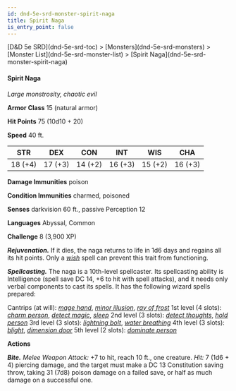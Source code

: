 ```yaml
---
id: dnd-5e-srd-monster-spirit-naga
title: Spirit Naga
is_entry_point: false
---
```


<breadcrumb>
[D&D 5e SRD](dnd-5e-srd-toc) >  [Monsters](dnd-5e-srd-monsters) > [Monster List](dnd-5e-srd-monster-list) > [Spirit Naga](dnd-5e-srd-monster-spirit-naga)
</breadcrumb>

#### Spirit Naga

*Large monstrosity, chaotic evil*

**Armor Class** 15 (natural armor)

**Hit Points** 75 (10d10 + 20)

**Speed** 40 ft.

| STR     | DEX     | CON     | INT     | WIS     | CHA     |
|---------|---------|---------|---------|---------|---------|
| 18 (+4) | 17 (+3) | 14 (+2) | 16 (+3) | 15 (+2) | 16 (+3) |


**Damage Immunities** poison

**Condition Immunities** charmed, poisoned

**Senses** darkvision 60 ft., passive Perception 12

**Languages** Abyssal, Common

**Challenge** 8 (3,900 XP)

***Rejuvenation.*** If it dies, the naga returns to life in 1d6 days and regains all its hit points. Only a [*wish*](dnd-5e-srd-spell-wish) spell can prevent this trait from functioning.

***Spellcasting.*** The naga is a 10th-level spellcaster. Its spellcasting ability is Intelligence (spell save DC 14, +6 to hit with spell attacks), and it needs only verbal components to cast its spells. It has the following wizard spells prepared:

Cantrips (at will): [*mage hand*](dnd-5e-srd-spell-mage-hand), [*minor illusion*](dnd-5e-srd-spell-minor-illusion), [*ray of frost*](dnd-5e-srd-spell-ray-of-frost)
1st level (4 slots): [*charm person*](dnd-5e-srd-spell-charm-person), [*detect magic*](dnd-5e-srd-spell-detect-magic), [*sleep*](dnd-5e-srd-spell-sleep)
2nd level (3 slots): [*detect thoughts*](dnd-5e-srd-spell-detect-thoughts), [*hold person*](dnd-5e-srd-spell-hold-person)
3rd level (3 slots): [*lightning bolt*](dnd-5e-srd-spell-lightning-bolt), [*water breathing*](dnd-5e-srd-spell-water-breathing)
4th level (3 slots): [*blight*](dnd-5e-srd-spell-blight), [*dimension door*](dnd-5e-srd-spell-dimension-door)
5th level (2 slots): [*dominate person*](dnd-5e-srd-spell-dominate-person)

**Actions**

***Bite.*** *Melee Weapon Attack:* +7 to hit, reach 10 ft., one creature. *Hit:* 7 (1d6 + 4) piercing damage, and the target must make a DC 13 Constitution saving throw, taking 31 (7d8) poison damage on a failed save, or half as much damage on a successful one.

